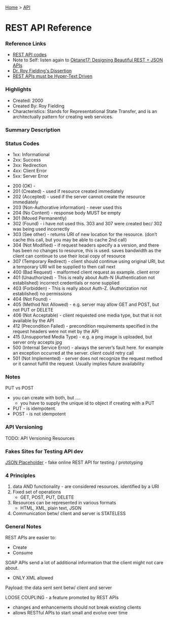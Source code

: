 [Home](../) > [API](../apis/)

# REST API Reference

### Reference Links

- [REST API codes](https://restfulapi.net/http-status-codes/)
- Note to Self: listen again to [Oktane17: Designing Beautiful REST + JSON APIs](https://www.youtube.com/watch?v=MiOSzpfP1Ww)
- [Dr. Roy Fielding's Dissertion](https://www.ics.uci.edu/~fielding/pubs/dissertation/fielding_dissertation.pdf)
- [REST APIs must be Hyper-Text Driven](https://roy.gbiv.com/untangled/2008/rest-apis-must-be-hypertext-driven)

### Highlights

- Created: 2000
- Created By: Roy Fielding
- Characteristics: Stands for Representational State Transfer, and is an architectually pattern for creating web services.

### Summary Description

### Status Codes

- 1xx: Informational
- 2xx: Success
- 3xx: Redirection
- 4xx: Client Error
- 5xx: Server Error

* 200 (OK) -
* 201 (Created) - used if resource created immediately
* 202 (Accepted) - used if the server cannot create the resource immediately
* 203 (Non-Authorative information) - never used this
* 204 (No Content) - response body MUST be empty
* 301 (Moved Permanently)
* 302 (Found) - i have not used this. 303 and 307 were created bec/ 302 was being used incorrectly
* 303 (See other) - returns URI of new location for the resource. (don’t cache this call, but you may be able to cache 2nd call)
* 304 (Not Modified) - if request headers specify a a version, and there has been no changes to resource, this is used. saves bandwidth as the client can continue to use their local copy of resource
* 307 (Temporary Redirect) - client should continue using original URI, but a temporary URI will be supplied to then call next
* 400 (Bad Request) - malformed client request as example. client error
* 401 (Unauthorized) - This is really about Auth-N (Authentication not established) incorrect credentials or none supplied
* 403 (Forbidden) - This is really about Auth-Z. (Authorization not established) no permissions
* 404 (Not Found) -
* 405 (Method Not Allowed) - e.g. server may allow GET and POST, but not PUT or DELETE
* 406 (Not Acceptable) - client requested one media type, but that is not available by the API
* 412 (Precondition Failed) - precondition requirements specified in the request headers were not met by the API
* 415 (Unsupported Media Type) - e.g. a png image is uploaded, but server only accepts jpg
* 500 (Internal Service Error) - always the server’s fault here. for example an exception occurred at the server. client could retry call
* 501 (Not Implemented) - server does not recognize the request method or it cannot fulfill the request. Usually implies future availability

### Notes

PUT vs POST

- you can create with both, but ….
  - you have to supply the unique id to object if creating with a PUT
- PUT - is idempotent.
- POST - is not idempotent

### API Versioning

TODO: API Versioning Resources

### Fakes Sites for Testing API dev

[JSON Placeholder](https://jsonplaceholder.typicode.com/) - fake online REST API for testing / prototyping

### 4 Principles

1. data AND functionality - are considered resources. identified by a URI
2. Fixed set of operations
   - GET, POST, PUT, DELETE
3. Resources can be represented in various formats
   - HTML, XML, plain text, JSON
4. Communication betw/ client and server is STATELESS

### General Notes

REST APIs are easier to:

- Create
- Consume

SOAP APIs send a lot of additional information that the client might not care about.

- ONLY XML allowed

Payload: the data sent sent betw/ client and server

LOOSE COUPLING - a feature promoted by REST APIs

- changes and enhancements should not break existing clients
- allows RESTful APIs to start small and evolve over time
